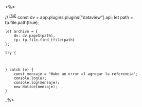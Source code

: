 <%*

// <sup><a href="#ref-54">[54]</a></sup>
    const dv = app.plugins.plugins["dataview"].api;
    let path = tp.file.path(true);

    let archivo = {
        dv: dv.pageS(path),
        tp: tp.file.find_tfile(path)
    };

    try {

        

    } catch (e) {
        const mensaje = "Hubo un error al agregar la referencia";
        console.log(e);
        console.log(mensaje);
        new Notice(mensaje);
    }

_%>